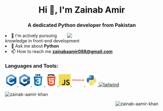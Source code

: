<h1 align="center">Hi 👋, I'm Zainab Amir</h1>
<h3 align="center">A dedicated Python developer from Pakistan</h3>
<img align="right" width="300" src="https://encrypted-tbn0.gstatic.com/images?q=tbn:ANd9GcR9HgneSNt2EbVsrodX89vQMqGT_uC6pLy2omsGK3EYARKC33heJu26gJpnD1GN1Y3iNFo&usqp=CAU"

  
- 🌱 I'm actively pursuing knowledge in front-end development
- 💬 Ask me about **Python**
- 📫 How to reach me **zainabaamir088@gmail.com**


<p align="left">
</p>

<h3 align="left">Languages and Tools:</h3>
<p align="left"> <a href="https://www.cprogramming.com/" target="_blank" rel="noreferrer"> <img src="https://raw.githubusercontent.com/devicons/devicon/master/icons/c/c-original.svg" alt="c" width="40" height="40"/> </a> <a href="https://www.w3schools.com/cpp/" target="_blank" rel="noreferrer"> <img src="https://raw.githubusercontent.com/devicons/devicon/master/icons/cplusplus/cplusplus-original.svg" alt="cplusplus" width="40" height="40"/> </a> <a href="https://www.w3schools.com/css/" target="_blank" rel="noreferrer"> <img src="https://raw.githubusercontent.com/devicons/devicon/master/icons/css3/css3-original-wordmark.svg" alt="css3" width="40" height="40"/> </a> <a href="https://www.w3.org/html/" target="_blank" rel="noreferrer"> <img src="https://raw.githubusercontent.com/devicons/devicon/master/icons/html5/html5-original-wordmark.svg" alt="html5" width="40" height="40"/> </a> <a href="https://developer.mozilla.org/en-US/docs/Web/JavaScript" target="_blank" rel="noreferrer"> <img src="https://raw.githubusercontent.com/devicons/devicon/master/icons/javascript/javascript-original.svg" alt="javascript" width="40" height="40"/> </a> <a href="https://www.oracle.com/" target="_blank" rel="noreferrer"> <img src="https://raw.githubusercontent.com/devicons/devicon/master/icons/oracle/oracle-original.svg" alt="oracle" width="40" height="40"/> </a> <a href="https://www.python.org" target="_blank" rel="noreferrer"> <img src="https://raw.githubusercontent.com/devicons/devicon/master/icons/python/python-original.svg" alt="python" width="40" height="40"/> </a> <a href="https://tailwindcss.com/" target="_blank" rel="noreferrer"> <img src="https://www.vectorlogo.zone/logos/tailwindcss/tailwindcss-icon.svg" alt="tailwind" width="40" height="40"/> </a> </p>

<p><img align="center" src="https://github-readme-stats.vercel.app/api/top-langs?username=zainab-aamir-khan&show_icons=true&locale=en&layout=compact" alt="zainab-aamir-khan" /></p>

<p><img align="right" src="https://github-readme-streak-stats.herokuapp.com/?user=zainab-aamir-khan&" alt="zainab-aamir-khan" /></p>

